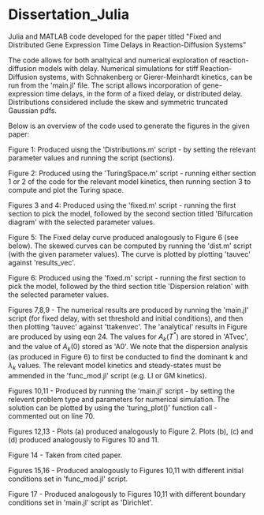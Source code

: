 # Dissertation_Julia
Julia and MATLAB code developed for the paper titled "Fixed and Distributed Gene Expression Time Delays in Reaction-Diffusion Systems"

The code allows for both analtyical and numerical exploration of reaction-diffusion models with delay. Numerical simulations for stiff Reaction-Diffusion systems, with Schnakenberg or Gierer-Meinhardt kinetics, can be run from the 'main.jl' file. The script allows incorporation of gene-expression time delays, in the form of a fixed delay, or distributed delay. Distributions considered include the skew and symmetric truncated 
Gaussian pdfs. 

Below is an overview of the code used to generate the figures in the given paper:

Figure 1: Produced uisng the 'Distributions.m' script - by setting the relevant parameter values and running the script (sections).

Figure 2: Produced using the 'TuringSpace.m' script - running either section 1 or 2 of the code for the relevant model kinetics, then running section 3 to  
          compute and plot the Turing space.
          
Figures 3 and 4: Produced using the 'fixed.m' script - running the first section to pick the model, followed by the second section titled 'Bifurcation  
                 diagram' with the selected parameter values. 
                 
Figure 5: The Fixed delay curve produced analogously to Figure 6 (see below). The skewed curves can be computed by running the
          'dist.m' script (with the given parameter values). The curve is plotted by plotting 'tauvec' against 'results_vec'.

Figure 6: Produced using the 'fixed.m' script - running the first section to pick the model, followed by the third section title 'Dispersion relation' with
          the selected parameter values.
          
Figures 7,8,9 - The numerical results are produced by running the 'main.jl' script (for fixed delay, with set threshold and initial conditions), and then
                then plotting 'tauvec' against 'ttakenvec'. The 'analytical' results in Figure are produced by using eqn 24. The values for $A_k(T^*)$ are
                stored in 'ATvec', and the value of $A_k$(0) stored as 'A0'. We note that the dispersion analysis (as produced in Figure 6) to first be
                conducted to find the dominant k and $\lambda_k$ values. The relevant model kinetics and steady-states must be ammended in the 
                'func_mod.jl' script (e.g. LI or GM kinetics).
                
Figures 10,11 - Produced by running the 'main.jl' script - by setting the relevent problem type and parameters for numerical simulation. The solution can
                be plotted by using the 'turing_plot()' function call - commented out on line 70. 

Figures 12,13 - Plots (a) produced analogously to Figure 2. Plots (b), (c) and (d) produced analogously to Figures 10 and 11.

Figure 14 - Taken from cited paper.

Figures 15,16 - Produced analogously to Figures 10,11 with different initial conditions set in 'func_mod.jl' script.

Figure 17 - Produced analogously to Figures 10,11 with different boundary conditions set in 'main.jl' script as 'Dirichlet'. 
              
          
